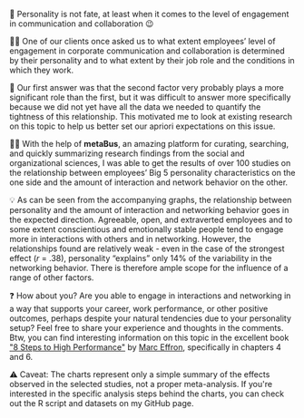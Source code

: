 🔮 Personality is not fate, at least when it comes to the level of engagement in communication and collaboration 😉

🙋‍♀️ One of our clients once asked us to what extent employees’ level of engagement in corporate communication and collaboration is determined by their personality and to what extent by their job role and the conditions in which they work. 

🤔 Our first answer was that the second factor very probably plays a more significant role than the first, but it was difficult to answer more specifically because we did not yet have all the data we needed to quantify the tightness of this relationship. This motivated me to look at existing research on this topic to help us better set our apriori expectations on this issue.

👩‍🎓 With the help of **metaBus**, an amazing platform for curating, searching, and quickly summarizing research findings from the social and organizational sciences, I was able to get the results of over 100 studies on the relationship between employees’ Big 5 personality characteristics on the one side and the amount of interaction and network behavior on the other.

💡 As can be seen from the accompanying graphs, the relationship between personality and the amount of interaction and networking behavior goes in the expected direction. Agreeable, open, and extraverted employees and to some extent conscientious and emotionally stable people tend to engage more in interactions with others and in networking. However, the relationships found are relatively weak - even in the case of the strongest effect (*r* = .38), personality “explains” only 14% of the variability in the networking behavior. There is therefore ample scope for the influence of a range of other factors.

❓ How about you? Are you able to engage in interactions and networking in a way that supports your career, work performance, or other positive outcomes, perhaps despite your natural tendencies due to your personality setup? Feel free to share your experience and thoughts in the comments. Btw, you can find interesting information on this topic in the excellent book ["8 Steps to High Performance"](https://www.amazon.com/Steps-High-Performance-Change-Ignore/dp/163369397X) by [Marc Effron](https://www.linkedin.com/in/effron/), specifically in chapters 4 and 6.  

⚠️ Caveat: The charts represent only a simple summary of the effects observed in the selected studies, not a proper meta-analysis. If you're interested in the specific analysis steps behind the charts, you can check out the R script and datasets on my GitHub page.
